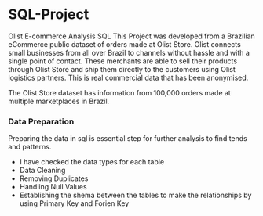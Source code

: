 # SQL-Project
Olist E-commerce Analysis SQL 
This Project was developed  from a Brazilian eCommerce public dataset of orders made at Olist Store. Olist connects small businesses from all over Brazil to channels without hassle and with a single point of contact. These merchants are able to sell their products through Olist Store and ship them directly to the customers using Olist logistics partners. This is real commercial data that has been anonymised.

The Olist Store dataset has information from 100,000 orders made at multiple marketplaces in Brazil.

### Data Preparation
Preparing the data in sql is essential step for further analysis to find tends and patterns. 
- I have checked the data types for each table
- Data Cleaning
- Removing Duplicates
- Handling Null Values
- Establishing the shema between the tables to make the relationships by using Primary Key and Forien Key

### 

